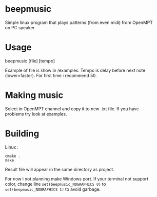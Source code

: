 # beepmusic
Simple linux program that plays patterns (from even midi) from OpenMPT on PC speaker.
# Usage
beepmusic [file] [tempo] 

Example of file is show in /examples.
Tempo is delay before next note (lower=faster). For first time i recommend 50.
# Making music
Select in OpenMPT channel and copy it to new .txt file.
If you have problems try look at examples.
# Building
Linux :
```
cmake .
make
```
Result file will appear in the same directory as project.

For now i not planning make Windows port.
If your terminal not support color, change line `set(beepmusic_NOGRAPHICS 0)` to `set(beepmusic_NOGRAPHICS 1)` to avoid garbage.
